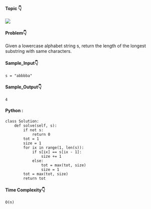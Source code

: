 #### Topic :point_down:
![](https://img.shields.io/badge/-string-wheat)

#### Problem:point_down:

Given a lowercase alphabet string s, return the length of the longest substring with same characters.

#### Sample_Input:point_down:
```
s = "abbbba"
```
#### Sample_Output:point_down:
```
4
```
#### Python :

```
class Solution:
    def solve(self, s):
        if not s:
            return 0
        tot = 1
        size = 1
        for ix in range(1, len(s)):
            if s[ix] == s[ix - 1]:
                size += 1
            else:
                tot = max(tot, size)
                size = 1
        tot = max(tot, size)
        return tot
```
#### Time Complexity:point_down:
```
O(n) 
```
